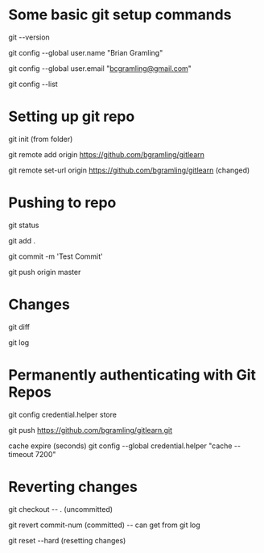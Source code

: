 # Some basic git setup commands

git --version

git config --global user.name "Brian Gramling"

git config --global user.email "bcgramling@gmail.com"

git config --list

# Setting up git repo

git init (from folder)

git remote add origin https://github.com/bgramling/gitlearn

git remote set-url origin https://github.com/bgramling/gitlearn (changed)

# Pushing to repo

git status

git add .

git commit -m 'Test Commit'

git push origin master

# Changes

git diff

git log

# Permanently authenticating with Git Repos

git config credential.helper store

git push https://github.com/bgramling/gitlearn.git

cache expire (seconds)
git config --global credential.helper "cache --timeout 7200"

# Reverting changes

git checkout -- .  (uncommitted)

git revert commit-num (committed)
-- can get from git log

git reset --hard (resetting changes)


